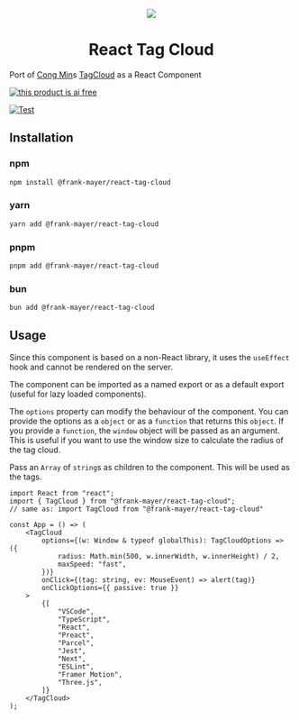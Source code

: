 <p align="center">
    <img src="https://raw.githubusercontent.com/cong-min/TagCloud/master/examples/tagcloud.gif" />
</p>

<h1 align="center">React Tag Cloud</h1>

Port of [Cong Min](https://github.com/cong-min)s [TagCloud](https://github.com/cong-min/TagCloud) as a React Component

[![this product is ai free](https://this-product-is-ai-free.github.io/badge.svg)](https://this-product-is-ai-free.github.io)

[![Test](https://github.com/Frank-Mayer/react-tag-cloud/actions/workflows/test.yml/badge.svg)](https://github.com/Frank-Mayer/react-tag-cloud/actions/workflows/test.yml)

## Installation

### npm

```bash
npm install @frank-mayer/react-tag-cloud
```

### yarn

```bash
yarn add @frank-mayer/react-tag-cloud
```

### pnpm

```bash
pnpm add @frank-mayer/react-tag-cloud
```

### bun

```bash
bun add @frank-mayer/react-tag-cloud
```

## Usage

Since this component is based on a non-React library, it uses the `useEffect` hook and cannot be rendered on the server.

The component can be imported as a named export or as a default export (useful for lazy loaded components).

The `options` property can modify the behaviour of the component. You can provide the options as a `object` or as a `function` that returns this `object`.
If you provide a `function`, the `window` object will be passed as an argument.
This is useful if you want to use the window size to calculate the radius of the tag cloud.

Pass an `Array` of `string`s as children to the component. This will be used as the tags.

```tsx
import React from "react";
import { TagCloud } from "@frank-mayer/react-tag-cloud";
// same as: import TagCloud from "@frank-mayer/react-tag-cloud"

const App = () => (
    <TagCloud
        options={(w: Window & typeof globalThis): TagCloudOptions => ({
            radius: Math.min(500, w.innerWidth, w.innerHeight) / 2,
            maxSpeed: "fast",
        })}
        onClick={(tag: string, ev: MouseEvent) => alert(tag)}
        onClickOptions={{ passive: true }}
    >
        {[
            "VSCode",
            "TypeScript",
            "React",
            "Preact",
            "Parcel",
            "Jest",
            "Next",
            "ESLint",
            "Framer Motion",
            "Three.js",
        ]}
    </TagCloud>
);
```
